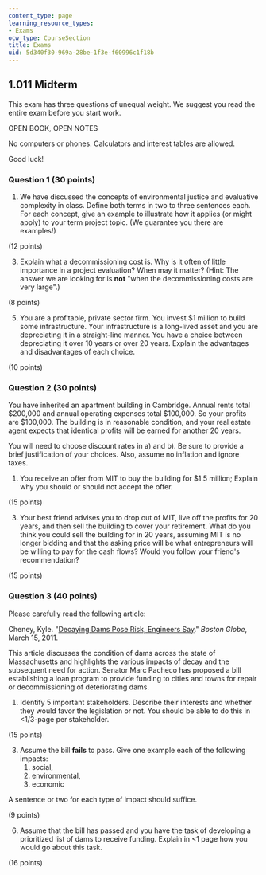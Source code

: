 ```yaml
---
content_type: page
learning_resource_types:
- Exams
ocw_type: CourseSection
title: Exams
uid: 5d340f30-969a-28be-1f3e-f60996c1f18b
---
```


1.011 Midterm
-------------

This exam has three questions of unequal weight. We suggest you read the entire exam before you start work.

OPEN BOOK, OPEN NOTES

No computers or phones. Calculators and interest tables are allowed.

Good luck!

### Question 1 (30 points)

1.  We have discussed the concepts of environmental justice and evaluative complexity in class. Define both terms in two to three sentences each. For each concept, give an example to illustrate how it applies (or might apply) to your term project topic. (We guarantee you there are examples!)

(12 points)

3.  Explain what a decommissioning cost is. Why is it often of little importance in a project evaluation? When may it matter? (Hint: The answer we are looking for is **not** "when the decommissioning costs are very large".)

(8 points)

5.  You are a profitable, private sector firm. You invest $1 million to build some infrastructure. Your infrastructure is a long-lived asset and you are depreciating it in a straight-line manner. You have a choice between depreciating it over 10 years or over 20 years. Explain the advantages and disadvantages of each choice.

(10 points)

### Question 2 (30 points)

You have inherited an apartment building in Cambridge. Annual rents total $200,000 and annual operating expenses total $100,000. So your profits are $100,000. The building is in reasonable condition, and your real estate agent expects that identical profits will be earned for another 20 years.

You will need to choose discount rates in a) and b). Be sure to provide a brief justification of your choices. Also, assume no inflation and ignore taxes.

1.  You receive an offer from MIT to buy the building for $1.5 million; Explain why you should or should not accept the offer.

(15 points)

3.  Your best friend advises you to drop out of MIT, live off the profits for 20 years, and then sell the building to cover your retirement. What do you think you could sell the building for in 20 years, assuming MIT is no longer bidding and that the asking price will be what entrepreneurs will be willing to pay for the cash flows? Would you follow your friend's recommendation?

(15 points)

### Question 3 (40 points)

Please carefully read the following article:

Cheney, Kyle. "[Decaying Dams Pose Risk, Engineers Say](http://www.boston.com/lifestyle/green/articles/2011/03/15/decaying_dams_pose_risk_engineers_say/)." _Boston Globe_, March 15, 2011.

This article discusses the condition of dams across the state of Massachusetts and highlights the various impacts of decay and the subsequent need for action. Senator Marc Pacheco has proposed a bill establishing a loan program to provide funding to cities and towns for repair or decommissioning of deteriorating dams.

1.  Identify 5 important stakeholders. Describe their interests and whether they would favor the legislation or not. You should be able to do this in \<1/3-page per stakeholder.

(15 points)

3.  Assume the bill **fails** to pass. Give one example each of the following impacts:
    1.  social,
    2.  environmental,
    3.  economic

A sentence or two for each type of impact should suffice.

(9 points)

6.  Assume that the bill has passed and you have the task of developing a prioritized list of dams to receive funding. Explain in \<1 page how you would go about this task.

(16 points)